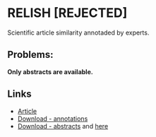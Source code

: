 [article]: https://academic.oup.com/database/article/doi/10.1093/database/baz085/5608006
[download_annotations]: https://figshare.com/projects/RELISH-DB/60095
[download_aspire]: https://figshare.com/articles/dataset/RELISH-Aspire/19425506
[download_pub_annotations]: http://pubannotation.org/projects/RELISH-DB

# RELISH [REJECTED]

Scientific article similarity annotaded by experts.


## Problems:

**Only abstracts are available.**

## Links

- [Article][article]
- [Download - annotations][download_annotations]
- [Download - abstracts][download_aspire] and [here][download_pub_annotations]




